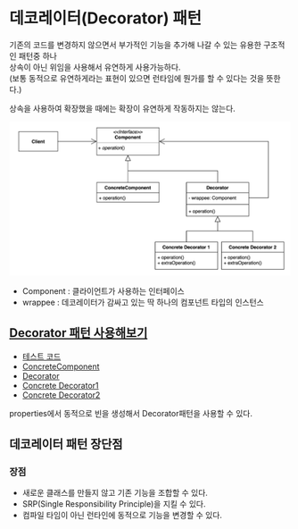 # 데코레이터(Decorator) 패턴
기존의 코드를 변경하지 않으면서 부가적인 기능을 추가해 나갈 수 있는 유용한 구조적인 패턴중 하나  
상속이 아닌 위임을 사용해서 유연하게 사용가능하다.  
(보통 동적으로 유연하게라는 표현이 있으면 런타임에 뭔가를 할 수 있다는 것을 뜻한다.)

상속을 사용하여 확장했을 때에는 확장이 유연하게 작동하지는 않는다.

![Decorator.png](Decorator.png)
 - Component : 클라이언트가 사용하는 인터페이스
 - wrappee : 데코레이터가 감싸고 있는 딱 하나의 컴포넌트 타입의 인스턴스 

## [Decorator 패턴 사용해보기](simple%2FCommentDecorator.java)
 - [테스트 코드](..%2F..%2F..%2F..%2F..%2F..%2F..%2Ftest%2Fjava%2Fcom%2Fkibong%2Fdesignpatternsstudy%2Fstructural_patterns%2Fdecorator%2FDecoratorTest.java)
 - [ConcreteComponent](simple%2FCommentService.java)
 - [Decorator](simple%2FCommentDecorator.java)
 - [Concrete Decorator1](simple%2FSpamFilteringCommentDecorator.java)
 - [Concrete Decorator2](simple%2FTrimmingCommentDecorator.java)

properties에서 동적으로 빈을 생성해서 Decorator패턴을 사용할 수 있다.

## 데코레이터 패턴 장단점

### 장점
- 새로운 클래스를 만들지 않고 기존 기능을 조합할 수 있다.
- SRP(Single Responsibility Principle)을 지킬 수 있다.
- 컴파일 타임이 아닌 런타인에 동적으로 기능을 변경할 수 있다.